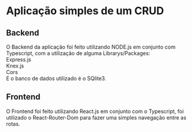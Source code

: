 # Aplicação simples de um CRUD

## Backend
O Backend da aplicação foi feito utilizando NODE.js em conjunto com Typescript,
com a utilização de alguma Librarys/Packages:<br />
Express.js <br />
Knex.js <br />
Cors<br />
E o banco de dados utilizado é o SQlite3.

## Frontend
O Frontend foi feito utilizando React.js em conjunto com o Typescript,
foi utilizado o React-Router-Dom para fazer uma simples navegação entre as rotas.
